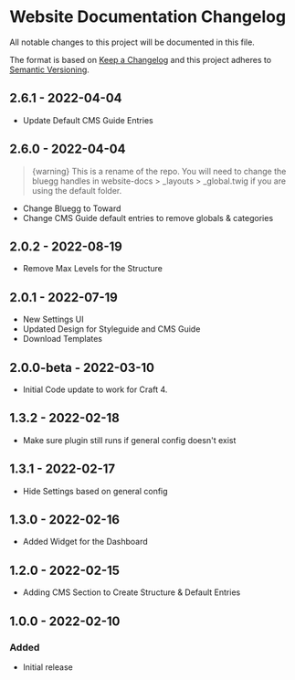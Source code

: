 # Website Documentation Changelog

All notable changes to this project will be documented in this file.

The format is based on [Keep a Changelog](http://keepachangelog.com/) and this project adheres to [Semantic Versioning](http://semver.org/).

## 2.6.1 - 2022-04-04

-   Update Default CMS Guide Entries

## 2.6.0 - 2022-04-04

> {warning} This is a rename of the repo. You will need to change the bluegg handles in website-docs > _layouts > _global.twig if you are using the default folder.

-   Change Bluegg to Toward
-   Change CMS Guide default entries to remove globals & categories

## 2.0.2 - 2022-08-19

-   Remove Max Levels for the Structure

## 2.0.1 - 2022-07-19

-   New Settings UI
-   Updated Design for Styleguide and CMS Guide
-   Download Templates

## 2.0.0-beta - 2022-03-10

-   Initial Code update to work for Craft 4.

## 1.3.2 - 2022-02-18

-   Make sure plugin still runs if general config doesn't exist

## 1.3.1 - 2022-02-17

-   Hide Settings based on general config

## 1.3.0 - 2022-02-16

-   Added Widget for the Dashboard

## 1.2.0 - 2022-02-15

-   Adding CMS Section to Create Structure & Default Entries

## 1.0.0 - 2022-02-10

### Added

-   Initial release
